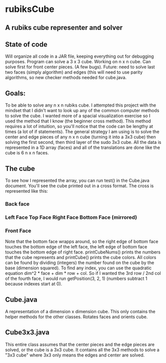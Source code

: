 # rubiksCube
## A rubiks cube representer and solver
## State of code
Will organize all code in a JAR file, keeping everything out for debugging purposes. Program can solve a 3 x 3 cube. Working on n x n cube. Can solve first for front center pieces. (A few bugs). Future: need to solve last two faces (simply algorithm) and edges (this will need to use parity algorithms, so new checker methods needed for cube.java.

## Goals:
To be able to solve any n x n rubiks cube. I attempted this project with the mindset that I didn't want to look up any of the common computer methods to solve the cube. I wanted more of a spacial visualization exercise so I used the method that I know (the beginner cross method). This method requires a lot of intuition, so you'll notice that the code can be lengthy at times (a lot of if statements). The general strategy I am using is to solve the center and edge pieces of any n x n cube (turning it into a 3x3 cube) then solving the first second, then third layer of the sudo 3x3 cube. All the data is represented in a 1D array (faces) and all of the translations are done like the cube is 6 n x n faces.
## The cube
To see how I represented the array, you can run test() in the Cube.java document. You'll see the cube printed out in a cross format. The cross is represented like this:
###                Back face
### Left Face      Top Face      Right Face      Bottom Face (mirrored)
###                Front Face
Note that the bottom face wrapps around, so the right edge of bottom face touches the bottom edge of the left face, the left edge of bottom face touches the bottom edge of right face. printCubeNums() prints the numbers that the cube represents and printCube() prints the cube colors. All colors can be found by dividing (integers) the number found on the cube by the base (dimension squared). To find any index, you can use the quadratic equation dim^2 * face + dim * row + col. So if I wanted the 3rd row / 2nd col of the fourth face, I would run getPosition(3, 2, 1) (numbers subtract 1 because indexes start at 0).

## Cube.java
A representation of a dimension x dimension cube. This only contains the helper methods for the other classes. Rotates faces and orients cube.

## Cube3x3.java
This entire class assumes that the center pieces and the edge pieces are solved, or the cube is a 3x3 cube. It contains all the 3x3 methods to solve a "3x3 cube" where 3x3 only means the edges and center are solved.


